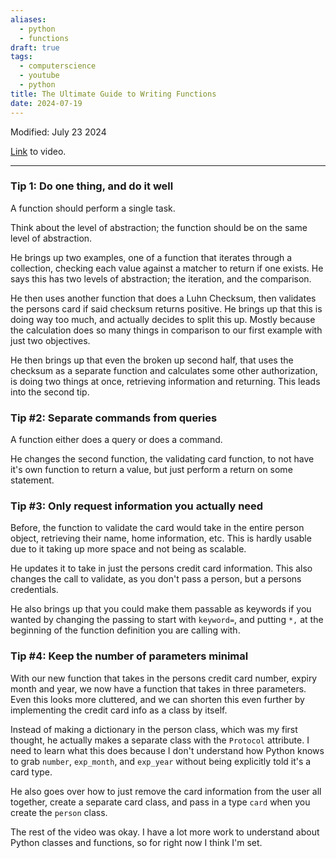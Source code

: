 ```yaml
---
aliases:
  - python
  - functions
draft: true
tags:
  - computerscience
  - youtube
  - python
title: The Ultimate Guide to Writing Functions
date: 2024-07-19
---
```

Modified: July 23 2024 

[Link](https://www.youtube.com/watch?v=yatgY4NpZXE) to video.

-------------------------------------------------------------------------------

### Tip 1: Do one thing, and do it well

A function should perform a single task.

Think about the level of abstraction; the function should be on the same level of abstraction.

He brings up two examples, one of a function that iterates through a collection, checking each value against a matcher to return if one exists. He says this has two levels of abstraction; the iteration, and the comparison.

He then uses another function that does a Luhn Checksum, then validates the persons card if said checksum returns positive. He brings up that this is doing way too much, and actually decides to split this up. Mostly because the calculation does so many things in comparison to our first example with just two objectives. 

He then brings up that even the broken up second half, that uses the checksum as a separate function and calculates some other authorization, is doing two things at once, retrieving information and returning. This leads into the second tip.

### Tip #2: Separate commands from queries

A function either does a query or does a command.

He changes the second function, the validating card function, to not have it's own function to return a value, but just perform a return on some statement.

### Tip #3: Only request information you actually need

Before, the function to validate the card would take in the entire person object, retrieving their name, home information, etc. This is hardly usable due to it taking up more space and not being as scalable. 

He updates it to take in just the persons credit card information. This also changes the call to validate, as you don't pass a person, but a persons credentials.

He also brings up that you could make them passable as keywords if you wanted by changing the passing to start with `keyword=`, and putting `*,` at the beginning of the function definition you are calling with.

### Tip #4: Keep the number of parameters minimal

With our new function that takes in the persons credit card number, expiry month and year, we now have a function that takes in three parameters. Even this looks more cluttered, and we can shorten this even further by implementing the credit card info as a class by itself. 

Instead of making a dictionary in the person class, which was my first thought, he actually makes a separate class with the `Protocol` attribute. I need to learn what this does because I don't understand how Python knows to grab `number`, `exp_month`, and `exp_year` without being explicitly told it's a card type.

He also goes over how to just remove the card information from the user all together, create a separate card class, and pass in a type `card` when you create the `person` class.

The rest of the video was okay. I have a lot more work to understand about Python classes and functions, so for right now I think I'm set.